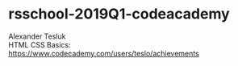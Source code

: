 # rsschool-2019Q1-codeacademy
Alexander Tesluk  
HTML CSS Basics: https://www.codecademy.com/users/teslo/achievements  
